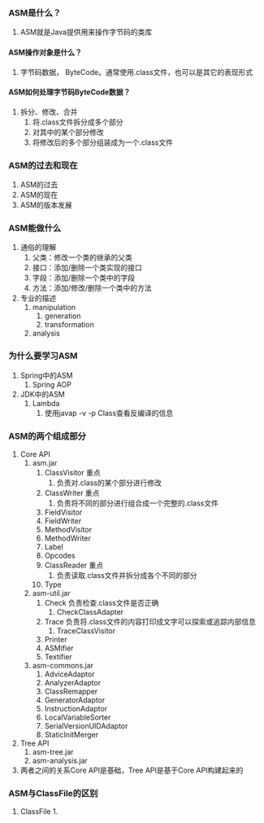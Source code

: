### ASM是什么？
1. ASM就是Java提供用来操作字节码的类库
#### ASM操作对象是什么？
1. 字节码数据， ByteCode。通常使用.class文件，也可以是其它的表现形式
#### ASM如何处理字节码ByteCode数据？
1. 拆分、修改、合并
    1. 将.class文件拆分成多个部分
    2. 对其中的某个部分修改
    3. 将修改后的多个部分组装成为一个.class文件

### ASM的过去和现在
1. ASM的过去
2. ASM的现在
3. ASM的版本发展

### ASM能做什么
1. 通俗的理解
    1. 父类：修改一个类的继承的父类
    2. 接口：添加/删除一个类实现的接口
    3. 字段：添加/删除一个类中的字段
    4. 方法：添加/修改/删除一个类中的方法
2. 专业的描述
    1. manipulation
        1. generation
        2. transformation
    2. analysis

### 为什么要学习ASM
1. Spring中的ASM
    1. Spring AOP
2. JDK中的ASM
    1. Lambda
        1. 使用javap -v -p Class查看反编译的信息

### ASM的两个组成部分
1. Core API
    1. asm.jar
        1. ClassVisitor 重点
            1. 负责对.class的某个部分进行修改
        2. ClassWriter 重点
            1. 负责将不同的部分进行组合成一个完整的.class文件
        3. FieldVisitor
        4. FieldWriter
        5. MethodVisitor
        6. MethodWriter
        7. Label
        8. Opcodes
        9. ClassReader 重点
            1. 负责读取.class文件并拆分成各个不同的部分
        10. Type
    2. asm-util.jar
        1. Check 负责检查.class文件是否正确
            1. CheckClassAdapter
        2. Trace 负责将.class文件的内容打印成文字可以探索或追踪内部信息
            1. TraceClassVisitor
        3. Printer
        4. ASMifier
        5. Textifier
    3. asm-commons.jar
        1. AdviceAdaptor
        2. AnalyzerAdaptor
        3. ClassRemapper
        4. GeneratorAdaptor
        5. InstructionAdaptor
        6. LocalVariableSorter
        7. SerialVersionUIDAdaptor
        8. StaticInitMerger
2. Tree API
    1. asm-tree.jar
    2. asm-analysis.jar
3. 两者之间的关系Core API是基础，Tree API是基于Core API构建起来的

### ASM与ClassFile的区别
1. ClassFile
    1. 